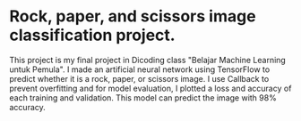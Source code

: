 # Rock, paper, and scissors image classification project.
This project is my final project in Dicoding class "Belajar Machine Learning untuk Pemula". I made an artificial neural network using TensorFlow to predict whether it is a rock, paper, or scissors image. I use Callback to prevent overfitting and for model evaluation, I plotted a loss and accuracy of each training and validation. 
This model can predict the image with 98% accuracy.
